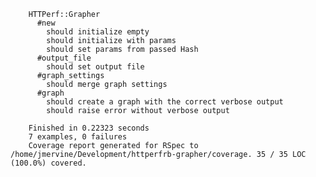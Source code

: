 		
		HTTPerf::Grapher
		  #new
		    should initialize empty
		    should initialize with params
		    should set params from passed Hash
		  #output_file
		    should set output file
		  #graph_settings
		    should merge graph settings
		  #graph
		    should create a graph with the correct verbose output
		    should raise error without verbose output
		
		Finished in 0.22323 seconds
		7 examples, 0 failures
		Coverage report generated for RSpec to /home/jmervine/Development/httperfrb-grapher/coverage. 35 / 35 LOC (100.0%) covered.
